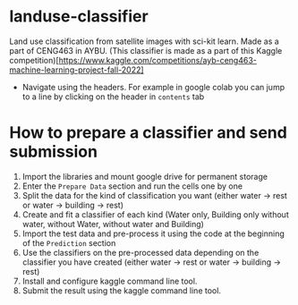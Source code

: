 # landuse-classifier

Land use classification from satellite images with sci-kit learn. Made as a part of CENG463 in AYBU.
(This classifier is made as a part of this Kaggle competition)[https://www.kaggle.com/competitions/ayb-ceng463-machine-learning-project-fall-2022]


- Navigate using the headers. For example in google colab you can jump to a line by clicking on the header in `contents` tab


# How to prepare a classifier and send submission

1. Import the libraries and mount google drive for permanent storage
2. Enter the `Prepare Data` section and run the cells one by one
3. Split the data for the kind of classification you want (either water -> rest or water -> building -> rest)
4. Create and fit a classifier of each kind (Water only, Building only without water, without Water, without water and Building)
5. Import the test data and pre-process it using the code at the beginning of the `Prediction` section
6. Use the classifiers on the pre-processed data depending on the classifier you have created (either water -> rest or water -> building -> rest)
7. Install and configure kaggle command line tool.
8. Submit the result using the kaggle command line tool.
